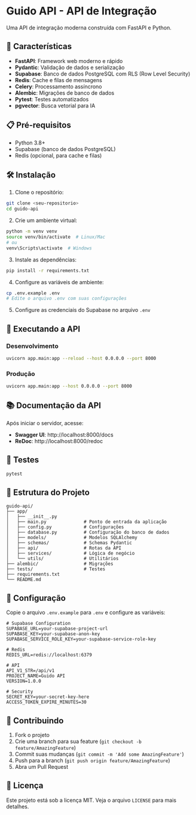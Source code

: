 # Guido API - API de Integração

Uma API de integração moderna construída com FastAPI e Python.

## 🚀 Características

- **FastAPI**: Framework web moderno e rápido
- **Pydantic**: Validação de dados e serialização
- **Supabase**: Banco de dados PostgreSQL com RLS (Row Level Security)
- **Redis**: Cache e filas de mensagens
- **Celery**: Processamento assíncrono
- **Alembic**: Migrações de banco de dados
- **Pytest**: Testes automatizados
- **pgvector**: Busca vetorial para IA

## 📋 Pré-requisitos

- Python 3.8+
- Supabase (banco de dados PostgreSQL)
- Redis (opcional, para cache e filas)

## 🛠️ Instalação

1. Clone o repositório:
```bash
git clone <seu-repositorio>
cd guido-api
```

2. Crie um ambiente virtual:
```bash
python -m venv venv
source venv/bin/activate  # Linux/Mac
# ou
venv\Scripts\activate  # Windows
```

3. Instale as dependências:
```bash
pip install -r requirements.txt
```

4. Configure as variáveis de ambiente:
```bash
cp .env.example .env
# Edite o arquivo .env com suas configurações
```

5. Configure as credenciais do Supabase no arquivo `.env`

## 🚀 Executando a API

### Desenvolvimento
```bash
uvicorn app.main:app --reload --host 0.0.0.0 --port 8000
```

### Produção
```bash
uvicorn app.main:app --host 0.0.0.0 --port 8000
```

## 📚 Documentação da API

Após iniciar o servidor, acesse:
- **Swagger UI**: http://localhost:8000/docs
- **ReDoc**: http://localhost:8000/redoc

## 🧪 Testes

```bash
pytest
```

## 📁 Estrutura do Projeto

```
guido-api/
├── app/
│   ├── __init__.py
│   ├── main.py              # Ponto de entrada da aplicação
│   ├── config.py            # Configurações
│   ├── database.py          # Configuração do banco de dados
│   ├── models/              # Modelos SQLAlchemy
│   ├── schemas/             # Schemas Pydantic
│   ├── api/                 # Rotas da API
│   ├── services/            # Lógica de negócio
│   └── utils/               # Utilitários
├── alembic/                 # Migrações
├── tests/                   # Testes
├── requirements.txt
└── README.md
```

## 🔧 Configuração

Copie o arquivo `.env.example` para `.env` e configure as variáveis:

```env
# Supabase Configuration
SUPABASE_URL=your-supabase-project-url
SUPABASE_KEY=your-supabase-anon-key
SUPABASE_SERVICE_ROLE_KEY=your-supabase-service-role-key

# Redis
REDIS_URL=redis://localhost:6379

# API
API_V1_STR=/api/v1
PROJECT_NAME=Guido API
VERSION=1.0.0

# Security
SECRET_KEY=your-secret-key-here
ACCESS_TOKEN_EXPIRE_MINUTES=30
```

## 🤝 Contribuindo

1. Fork o projeto
2. Crie uma branch para sua feature (`git checkout -b feature/AmazingFeature`)
3. Commit suas mudanças (`git commit -m 'Add some AmazingFeature'`)
4. Push para a branch (`git push origin feature/AmazingFeature`)
5. Abra um Pull Request

## 📄 Licença

Este projeto está sob a licença MIT. Veja o arquivo `LICENSE` para mais detalhes. 